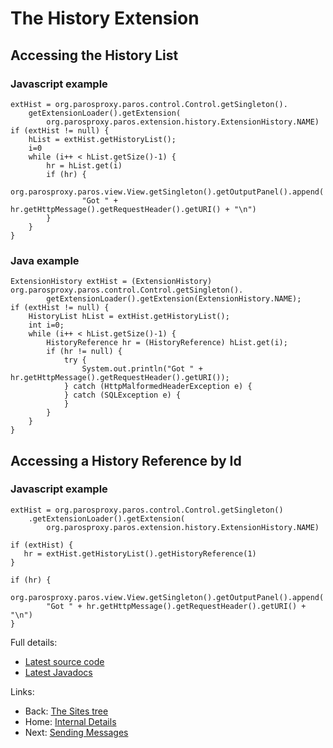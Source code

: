 # The History Extension

## Accessing the History List
### Javascript example
```
extHist = org.parosproxy.paros.control.Control.getSingleton().
    getExtensionLoader().getExtension(
        org.parosproxy.paros.extension.history.ExtensionHistory.NAME) 
if (extHist != null) {
    hList = extHist.getHistoryList();
    i=0
    while (i++ < hList.getSize()-1) {
        hr = hList.get(i)
        if (hr) { 
            org.parosproxy.paros.view.View.getSingleton().getOutputPanel().append(
                "Got " + hr.getHttpMessage().getRequestHeader().getURI() + "\n") 
        }
    }
}
```

### Java example
```
ExtensionHistory extHist = (ExtensionHistory) org.parosproxy.paros.control.Control.getSingleton().
        getExtensionLoader().getExtension(ExtensionHistory.NAME);
if (extHist != null) {
    HistoryList hList = extHist.getHistoryList();
    int i=0;
    while (i++ < hList.getSize()-1) {
        HistoryReference hr = (HistoryReference) hList.get(i);
        if (hr != null) {
            try {
                System.out.println("Got " + hr.getHttpMessage().getRequestHeader().getURI());
            } catch (HttpMalformedHeaderException e) {
            } catch (SQLException e) {
            }
        }
    }
}
```

## Accessing a History Reference by Id
### Javascript example
```
extHist = org.parosproxy.paros.control.Control.getSingleton()
    .getExtensionLoader().getExtension(
        org.parosproxy.paros.extension.history.ExtensionHistory.NAME)

if (extHist) {
   hr = extHist.getHistoryList().getHistoryReference(1)
}

if (hr) {
	org.parosproxy.paros.view.View.getSingleton().getOutputPanel().append(
		"Got " + hr.getHttpMessage().getRequestHeader().getURI() + "\n")
}
```
Full details:
  * [Latest source code](https://github.com/zaproxy/zaproxy/blob/develop/src/org/parosproxy/paros/extension/history/ExtensionHistory.java)
  * [Latest Javadocs](https://github.com/zaproxy/zaproxy/releases/download/2.4.0/zaproxy-2.4.0-javadocs.zip)

Links:
  * Back: [The Sites tree](InternalSites)
  * Home: [Internal Details](InternalDetails)
  * Next: [Sending Messages](InternalResend)